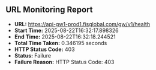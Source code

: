 ## URL Monitoring Report

- **URL:** https://api-gw1-prod1.fisglobal.com/gw/v1/health
- **Start Time:** 2025-08-22T16:32:17.898326
- **End Time:** 2025-08-22T16:32:18.244521
- **Total Time Taken:** 0.346195 seconds
- **HTTP Status Code:** 403
- **Status:** Failure
- **Failure Reason:** HTTP Status Code: 403
